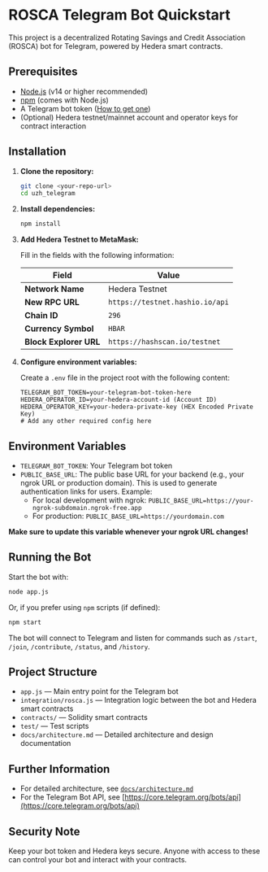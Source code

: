 # ROSCA Telegram Bot Quickstart

This project is a decentralized Rotating Savings and Credit Association (ROSCA) bot for Telegram, powered by Hedera smart contracts.

## Prerequisites

- [Node.js](https://nodejs.org/) (v14 or higher recommended)
- [npm](https://www.npmjs.com/) (comes with Node.js)
- A Telegram bot token ([How to get one](https://core.telegram.org/bots#6-botfather))
- (Optional) Hedera testnet/mainnet account and operator keys for contract interaction

## Installation

1. **Clone the repository:**

   ```bash
   git clone <your-repo-url>
   cd uzh_telegram
   ```

2. **Install dependencies:**

   ```bash
   npm install
   ```
3. **Add Hedera Testnet to MetaMask:**

   Fill in the fields with the following information:

   | Field               | Value                          |
   |---------------------|--------------------------------|
   | **Network Name**     | Hedera Testnet                 |
   | **New RPC URL**      | `https://testnet.hashio.io/api`|
   | **Chain ID**         | `296`                          |
   | **Currency Symbol**  | `HBAR`                         |
   | **Block Explorer URL**| `https://hashscan.io/testnet` |


4. **Configure environment variables:**

   Create a `.env` file in the project root with the following content:

   ```env
   TELEGRAM_BOT_TOKEN=your-telegram-bot-token-here
   HEDERA_OPERATOR_ID=your-hedera-account-id (Account ID)
   HEDERA_OPERATOR_KEY=your-hedera-private-key (HEX Encoded Private Key)
   # Add any other required config here
   ```

## Environment Variables

- `TELEGRAM_BOT_TOKEN`: Your Telegram bot token
- `PUBLIC_BASE_URL`: The public base URL for your backend (e.g., your ngrok URL or production domain). This is used to generate authentication links for users. Example:
  - For local development with ngrok: `PUBLIC_BASE_URL=https://your-ngrok-subdomain.ngrok-free.app`
  - For production: `PUBLIC_BASE_URL=https://yourdomain.com`

**Make sure to update this variable whenever your ngrok URL changes!**

## Running the Bot

Start the bot with:

```bash
node app.js
```

Or, if you prefer using `npm` scripts (if defined):

```bash
npm start
```

The bot will connect to Telegram and listen for commands such as `/start`, `/join`, `/contribute`, `/status`, and `/history`.

## Project Structure

- `app.js` — Main entry point for the Telegram bot
- `integration/rosca.js` — Integration logic between the bot and Hedera smart contracts
- `contracts/` — Solidity smart contracts
- `test/` — Test scripts
- `docs/architecture.md` — Detailed architecture and design documentation

## Further Information

- For detailed architecture, see [`docs/architecture.md`](docs/architecture.md)
- For the Telegram Bot API, see [https://core.telegram.org/bots/api](https://core.telegram.org/bots/api)

## Security Note

Keep your bot token and Hedera keys secure. Anyone with access to these can control your bot and interact with your contracts.
